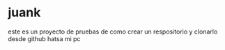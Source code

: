 # juank
este es un proyecto de pruebas de como crear un respositorio y clonarlo desde github hatsa mi pc
